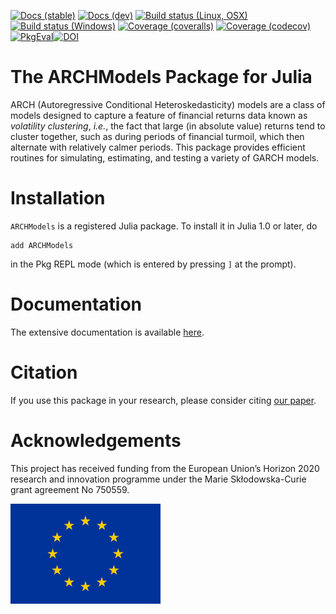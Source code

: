 [![Docs (stable)](https://img.shields.io/badge/docs-stable-blue.svg)](https://s-broda.github.io/ARCHModels.jl/stable) [![Docs (dev)](https://img.shields.io/badge/docs-dev-blue.svg)](https://s-broda.github.io/ARCHModels.jl/dev) [![Build status (Linux, OSX)](https://travis-ci.org/s-broda/ARCHModels.jl.svg?branch=master)](https://travis-ci.org/s-broda/ARCHModels.jl) [![Build status (Windows)](https://ci.appveyor.com/api/projects/status/9ys3go5ng9j2jin5/branch/master?svg=true)](https://ci.appveyor.com/project/s-broda/archmodels-jl/branch/master) [![Coverage (coveralls)](https://coveralls.io/repos/s-broda/ARCHModels.jl/badge.svg?branch=master&service=github)](https://coveralls.io/github/s-broda/ARCHModels.jl?branch=master) [![Coverage (codecov)](http://codecov.io/github/s-broda/ARCHModels.jl/coverage.svg?branch=master)](http://codecov.io/github/s-broda/ARCHModels.jl?branch=master) [![PkgEval](https://juliaci.github.io/NanosoldierReports/pkgeval_badges/A/ARCHModels.svg)](https://juliaci.github.io/NanosoldierReports/pkgeval_badges/report.html)[![DOI](https://zenodo.org/badge/95967480.svg)](https://zenodo.org/badge/latestdoi/95967480)
# The ARCHModels Package for Julia

ARCH (Autoregressive Conditional Heteroskedasticity) models are a class of models designed to capture a feature of financial returns data known as *volatility clustering*, *i.e.*, the fact that large (in absolute value) returns tend to cluster together, such as during periods of financial turmoil, which then alternate with relatively calmer periods. This package provides efficient routines for simulating, estimating, and testing a variety of GARCH models.

# Installation

`ARCHModels` is a registered Julia package. To install it in Julia 1.0 or later, do

```
add ARCHModels
```

in the Pkg REPL mode (which is entered by pressing `]` at the prompt).
# Documentation

The extensive documentation is available [here](https://s-broda.github.io/ARCHModels.jl/stable/).

# Citation
If you use this package in your research, please consider citing [our paper](https://papers.ssrn.com/sol3/papers.cfm?abstract_id=3551503).

# Acknowledgements

This project has received funding from the European Union’s Horizon 2020 research and innovation programme under the Marie Skłodowska-Curie grant agreement No 750559.

<img src="docs/src/assets/EULOGO.jpg" width="240">

